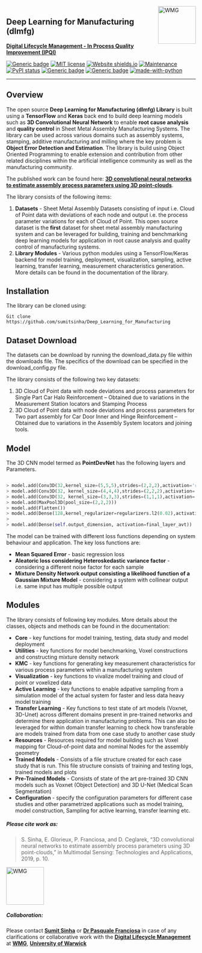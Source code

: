 <a href="https://warwick.ac.uk/fac/sci/wmg/research/digital/dlm/" >
<img align="right" src="http://www.thebiponline.co.uk/bip/wp-content/uploads/2013/08/University-of-Warwick-WMG.png" alt="WMG" width="100">
</a>

## Deep Learning for Manufacturing (dlmfg)




[**Digital Lifecycle Management - In Process Quality Improvement (IPQI)**](https://warwick.ac.uk/fac/sci/wmg/research/digital/dlm/projects/ipqi_new)




[![Generic badge](https://img.shields.io/badge/DOI-10.1117/12.2526062-blue.svg)](https://doi.org/10.1117/12.2526062) [![MIT license](https://img.shields.io/badge/License-MIT-blue.svg)](https://lbesson.mit-license.org/) [![Website shields.io](https://img.shields.io/website-up-down-green-red/http/shields.io.svg)](https://warwick.ac.uk/fac/sci/wmg/research/digital/dlm/projects/ipqi_new/) [![Maintenance](https://img.shields.io/badge/Maintained%3F-yes-green.svg)](https://GitHub.com/Naereen/StrapDown.js/graphs/commit-activity) [![PyPI status](https://img.shields.io/pypi/status/ansicolortags.svg)](https://pypi.python.org/pypi/ansicolortags/) [![Generic badge](https://img.shields.io/badge/Documentation-WIP-red.svg)]() [![Generic badge](https://img.shields.io/badge/PyPI-WIP-red.svg)]() [![made-with-python](https://img.shields.io/badge/Made%20with-Python-1f425f.svg)](https://www.python.org/)


***
## Overview 
The open source **Deep Learning for Manufacturing (dlmfg) Library** is built using a **TensorFlow** and **Keras** back end to build deep learning models such as **3D Convolutional Neural Network** to enable **root cause analysis** and **quality control** in Sheet Metal Assembly Manufacturing Systems. The library can be used across various domains such as assembly systems, stamping, additive manufacturing and milling where the key problem is **Object Error Detection and Estimation**. The library is build using Object Oriented Programming to enable extension and contribution from other related disciplines within the artificial intelligence community as well as the manufacturing community.

The published work can be found here: [**3D convolutional neural networks to estimate assembly process parameters using 3D point-clouds**](http://wrap.warwick.ac.uk/120275/).



The library consists of the following items:

1. **Datasets** -  Sheet Metal Assembly Datasets consisting of input i.e. Cloud of Point data with deviations of each node and output i.e. the process parameter variations for each of Cloud of Point. This open source dataset is the **first** dataset for sheet metal assembly manufacturing system and can be leveraged for building, training and benchmarking deep learning models for application in root cause analysis and quality control of manufacturing systems.
2. **Library Modules** - Various python modules using a TensorFlow/Keras backend for model training, deployment, visualization, sampling, active learning, transfer learning, measurement characteristics generation. More details can be found in the documentation of the library. 

## Installation
The library can be cloned using: 


    Git clone https://github.com/sumitsinha/Deep_Learning_for_Manufacturing

## Dataset Download
The datasets can be download by running the download_data.py file within the downloads file. The specifics of the download can be specified in the download\_config.py file.

The library consists of the following two key datasets:

1.	3D Cloud of Point data with node deviations and process parameters for Single Part Car Halo Reinforcement – Obtained due to variations in the Measurement Station locators and Stamping Process
2.	3D Cloud of Point data with node deviations and process parameters for Two part assembly for Car Door Inner and Hinge Reinforcement – Obtained due to variations in the Assembly System locators and joining tools.

## Model 

The 3D CNN model termed as **PointDevNet** has the following layers and Parameters. 

```python

> model.add(Conv3D(32,kernel_size=(5,5,5),strides=(2,2,2),activation='relu',input_shape=(voxel_dim,voxel_dim,voxel_dim,deviation_channels)))
> model.add(Conv3D(32, kernel_size=(4,4,4),strides=(2,2,2),activation='relu'))
> model.add(Conv3D(32, kernel_size=(3,3,3),strides=(1,1,1),activation='relu')) 
> model.add(MaxPool3D(pool_size=(2,2,2)))
> model.add(Flatten())
> model.add(Dense(128,kernel_regularizer=regularizers.l2(0.02),activation='relu'))
> 
> model.add(Dense(self.output_dimension, activation=final_layer_avt))

```

The model can be trained with different loss functions depending on system behaviour and application. The key loss functions are:

* **Mean Squared Error** - basic regression loss
* **Aleatoric loss considering Heteroskedastic variance factor** - considering a different noise factor for each sample
* **Mixture Density Network output consisting a likelihood function of a Gaussian Mixture Model** - considering a system with collinear output i.e. same input has multiple possible output

## Modules
The library consists of following key modules. More details about the classes, objects and methods can be found in the documentation:

* **Core** - key functions for model training, testing, data study and model deployment
* **Utilities** - key functions for model benchmarking, Voxel constructions and constructing mixture density network 
* **KMC** - key functions for generating key measurement characteristics for various process parameters within a manufacturing system
* **Visualization** - key functions to vivalize model training and cloud of point or voxelized data
* **Active Learning** - key functions to enable adpative sampling from a simulation model of the actual system for faster and less data heavy model training
* **Transfer Learning** - Key functions to test state of art models (Voxnet, 3D-Unet) across different domains present in pre-trained networks and determine there application in manufacturing problems. This can also be leveraged for within domain transfer learning to check how transferable are models trained from data from one case study to another case study
* **Resources** - Resources required for model building such as Voxel mapping for Cloud-of-point data and nominal Nodes for the assembly geometry
* **Trained Models** - Consists of a file structure created for each case study that is run. This file structure consists of training and testing logs, trained models and plots
* **Pre-Trained Models** - Consists of state of the art pre-trained 3D CNN models such as Voxnet (Object Detection) and 3D U-Net (Medical Scan Segmentation)
* **Configuration** - specify the configuration parameters for different case studies and other parametrized applications such as model training, model construction, Sampling for active learning, transfer learning etc.

##### Please cite work as:

> S. Sinha, E. Glorieux, P. Franciosa, and D. Ceglarek, “3D convolutional neural networks to estimate assembly process parameters using 3D point-clouds,” in Multimodal Sensing: Technologies and Applications, 2019, p. 10.

<a href="https://doi.org/10.1117/12.2526062" >
<img src="https://is3-ssl.mzstatic.com/image/thumb/Purple123/v4/44/96/e5/4496e598-1b99-369a-cefe-cb347e538aa4/AppIcon-0-0-1x_U007emarketing-0-0-0-7-0-0-sRGB-0-0-0-GLES2_U002c0-512MB-85-220-0-0.png/1200x630wa.png" alt="WMG" width="100">
</a>

##### Collaboration:
Please contact [**Sumit Sinha**](https://warwick.ac.uk/fac/sci/wmg/research/digital/dlm/people/sumit/) or [**Dr Pasquale Franciosa**](https://warwick.ac.uk/fac/sci/wmg/research/digital/dlm/people/p_franciosa) 
in case of any clarifications or collaborative work with the [**Digital Lifecycle Management**](https://warwick.ac.uk/fac/sci/wmg/research/digital/dlm/) at [**WMG**](https://warwick.ac.uk/fac/sci/wmg/), [**University of Warwick**](https://warwick.ac.uk/)
